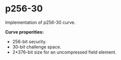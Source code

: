 # p256-30
Implementation of p256-30 curve.

**Curve properities:**
- 256-bit security.
- 30-bit challenge space.
- 2*376-bit size for an uncompressed field element.
